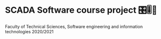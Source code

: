 # SCADA Software course project 🎛🎚🚨
Faculty of Technical Sciences, Software engineering and information technologies 2020/2021

